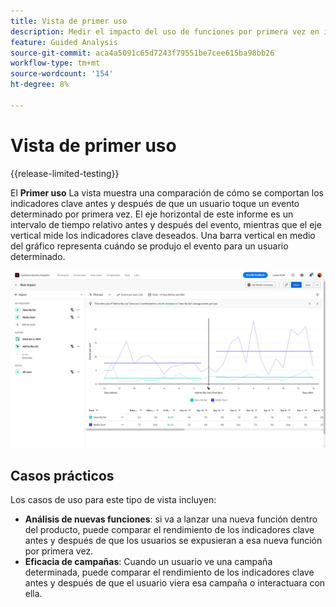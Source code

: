 ```yaml
---
title: Vista de primer uso
description: Medir el impacto del uso de funciones por primera vez en indicadores clave.
feature: Guided Analysis
source-git-commit: aca4a5091c65d7243f79551be7cee615ba98bb26
workflow-type: tm+mt
source-wordcount: '154'
ht-degree: 8%

---
```


# Vista de primer uso

{{release-limited-testing}}

El **Primer uso** La vista muestra una comparación de cómo se comportan los indicadores clave antes y después de que un usuario toque un evento determinado por primera vez. El eje horizontal de este informe es un intervalo de tiempo relativo antes y después del evento, mientras que el eje vertical mide los indicadores clave deseados. Una barra vertical en medio del gráfico representa cuándo se produjo el evento para un usuario determinado.

![Versión](../assets/first-use.png)

## Casos prácticos

Los casos de uso para este tipo de vista incluyen:

* **Análisis de nuevas funciones**: si va a lanzar una nueva función dentro del producto, puede comparar el rendimiento de los indicadores clave antes y después de que los usuarios se expusieran a esa nueva función por primera vez.
* **Eficacia de campañas**: Cuando un usuario ve una campaña determinada, puede comparar el rendimiento de los indicadores clave antes y después de que el usuario viera esa campaña o interactuara con ella.

<!--
## Query rail

The query rail allows you to configure the following components:

* **Key indicators**: The events that you want to measure per user. Each selected key indicator is represented as a colored line. A row representing the event is added to the table. You can include up to three events.
* **Factors**: The date that you want to compare before and after.
* **People**: The segment that you want to measure. The selected segment filters your data to focus only on the individuals who match your segment criteria.

## Chart settings

The Release view offers the following chart settings, which can be adjusted in the menu above the chart:

* **Metric**: The metric that you want to measure. Options include [!UICONTROL Events per user], [!UICONTROL Percentage of users], [!UICONTROL Events], [!UICONTROL Sessions], and [!UICONTROL Users].
* **Chart type**: The type of visualization that you want to use. Options include Line.

## Date range

Date selection in impact reports operate differently than other analysis types, since the report revolves around the date specified in the query rail. The following options are available:

* **Interval**: The date granularity that you want to view trended data by. Valid options include [!UICONTROL Daily], [!UICONTROL Weekly], [!UICONTROL Monthly], and [!UICONTROL Quarterly]. Changing the interval affects the options available for the Before and after period.
* **Before and after period**: The amount of time to analyze before and after the date specified in the query rail. Available options depend on the [!UICONTROL Interval] selection. -->

